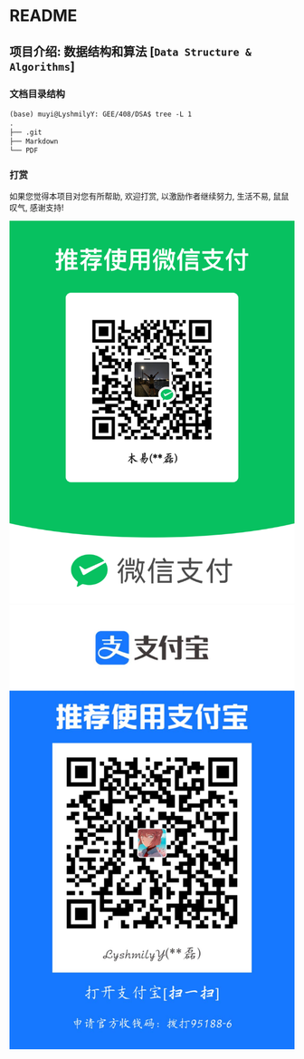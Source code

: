# README
## 项目介绍: 数据结构和算法 [`Data Structure & Algorithms`]

### 文档目录结构

```shell
(base) muyi@LyshmilyY: GEE/408/DSA$ tree -L 1
.
├── .git
├── Markdown
└── PDF
```
### 打赏

如果您觉得本项目对您有所帮助, 欢迎打赏, 以激励作者继续努力, 生活不易, 鼠鼠叹气, 感谢支持!

![微信](Markdown/Figures/微信.png)
![支付宝](Markdown/Figures/支付宝.jpg)



